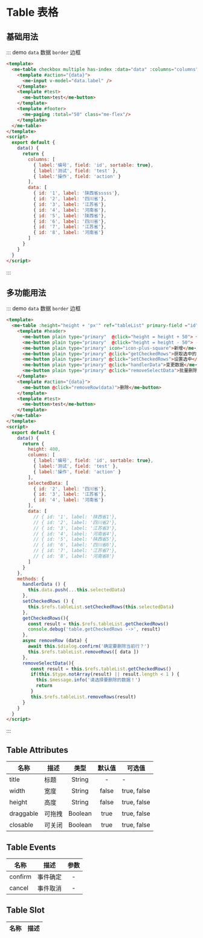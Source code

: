 # Table 表格

## 基础用法
::: demo `data` 数据 `border` 边框

```html
<template>
  <me-table checkbox multiple has-index :data="data" :columns="columns">
    <template #action="{data}">
      <me-input v-model="data.label" />
    </template>
    <template #test>
      <me-button>test</me-button>
    </template>
    <template #footer>
      <me-paging :total="50" class="me-flex"/>
    </template>
  </me-table>
</template>
<script>
  export default {
    data() {
      return {
        columns: [
          { label:'编号', field: 'id', sortable: true},
          { label:'测试', field: 'test' },
          { label:'操作', field: 'action' }
        ],
        data: [
          { id: '1', label: '陕西省sssss'},
          { id: '2', label: '四川省'},
          { id: '3', label: '江苏省'},
          { id: '4', label: '河南省'},
          { id: '5', label: '陕西省'},
          { id: '6', label: '四川省'},
          { id: '7', label: '江苏省'},
          { id: '8', label: '河南省'}
        ]
      }
    }
  }
</script>
```
:::

## 多功能用法
::: demo `data` 数据 `border` 边框

```html
<template>
  <me-table :height="height + 'px'" ref="tableList" primary-field ="id" checkbox multiple :data="data" :columns="columns" highlight>
    <template #header>
      <me-button plain type="primary"  @click="height = height + 50"> + 50 </me-button>
      <me-button plain type="primary"  @click="height = height - 50"> - 50 </me-button>
      <me-button plain type="primary" icon="icon-plus-square">新增</me-button>
      <me-button plain type="primary" @click="getCheckedRows">获取选中的数据</me-button>
      <me-button plain type="primary" @click="setCheckedRows">设置选中</me-button>
      <me-button plain type="primary" @click="handlerData">变更数据</me-button>
      <me-button plain type="primary" @click="removeSelectData">批量删除</me-button>
    </template>
    <template #action="{data}">
      <me-button @click="removeRow(data)">删除</me-button>
    </template>
    <template #test>
      <me-button>test</me-button>
    </template>
  </me-table>
</template>
<script>
  export default {
    data() {
      return {
        height: 400,
        columns: [
          { label:'编号', field: 'id', sortable: true},
          { label:'测试', field: 'test' },
          { label:'操作', field: 'action' }
        ],
        selectedData: [
          { id: '2', label: '四川省'},
          { id: '3', label: '江苏省'},
          { id: '4', label: '河南省'}
        ],
        data: [
          // { id: '1', label: '陕西省1'},
          // { id: '2', label: '四川省2'},
          // { id: '3', label: '江苏省3'},
          // { id: '4', label: '河南省4'},
          // { id: '5', label: '陕西省5'},
          // { id: '6', label: '四川省6'},
          // { id: '7', label: '江苏省7'},
          // { id: '8', label: '河南省8'}
        ]
      }
    },
    methods: {
      handlerData () {
        this.data.push(...this.selectedData)
      },
      setCheckedRows () {
        this.$refs.tableList.setCheckedRows(this.selectedData)
      },
      getCheckedRows(){
        const result = this.$refs.tableList.getCheckedRows()
        console.debug('table.getCheckedRows -->', result)
      },
      async removeRow (data) {
        await this.$dialog.confirm('确定要删除当前行？')
        this.$refs.tableList.removeRows([ data ])
      },
      removeSelectData(){
         const result = this.$refs.tableList.getCheckedRows()
         if(this.$type.notArray(result) || result.length < 1 ) {
           this.$message.info('请选择要删除的数据！')
           return
         }
         this.$refs.tableList.removeRows(result)
      }
    }
  }
</script>
```
:::

## Table Attributes
| 名称      | 描述   |  类型   | 默认值 | 可选值      |
| --------- | ------ | :-----: | :----: | ----------- |
| title     | 标题   | String  |   -    | -           |
| width     | 宽度   | String  | false  | true, false |
| height    | 高度   | String  | false  | true, false |
| draggable | 可拖拽 | Boolean |  true  | true, false |
| closable  | 可关闭 | Boolean |  true  | true, false |

## Table Events
| 名称    | 描述     | 参数  |
| ------- | -------- | :---: |
| confirm | 事件确定 |   -   |
| cancel  | 事件取消 |   -   |

## Table Slot
| 名称 | 描述 |
| ---- | ---- |